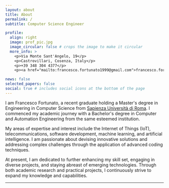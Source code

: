 ```yaml
---
layout: about
title: About
permalink: /
subtitle: Computer Science Engineer

profile:
  align: right
  image: prof_pic.jpg
  image_circular: false # crops the image to make it circular
  more_info: >
    <p>Via Monte Sant'Angelo, 19</p>
    <p>Castrovillari, Cosenza, Italy</p>
    <p>+39 348 304 4377</p>
    <p><a href="mailto:francesco.fortunato1999@gmail.com">francesco.fortunato1999@gmail.com</a></p>

news: false
selected_papers: false
social: true # includes social icons at the bottom of the page
---
```


I am Francesco Fortunato, a recent graduate holding a Master's degree in Engineering in Computer Science from [Sapienza Università di Roma](www.uniroma1.it/). I commenced my academic journey with a Bachelor's degree in Computer and Automation Engineering from the same esteemed institution.

My areas of expertise and interest include the Internet of Things (IoT), telecommunications, software development, machine learning, and artificial intelligence. I am passionate about devising innovative solutions and addressing complex challenges through the application of advanced coding techniques.

At present, I am dedicated to further enhancing my skill set, engaging in diverse projects, and staying abreast of emerging technologies. Through both academic research and practical projects, I continuously strive to expand my knowledge and capabilities.

---
